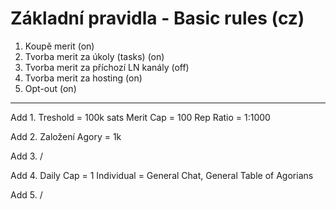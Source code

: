 # Základní pravidla - Basic rules (cz)

1. Koupě merit (on)
2. Tvorba merit za úkoly (tasks) (on)
3. Tvorba merit za příchozí LN kanály (off)
4. Tvorba merit za hosting (on)
5. Opt-out (on) 

---

Add 1.
Treshold = 100k sats
Merit Cap = 100 Rep
Ratio = 1:1000

Add 2.
Založení Agory = 1k

Add 3.
/

Add 4.
Daily Cap = 1
Individual = General Chat, General Table of Agorians 

Add 5.
/
